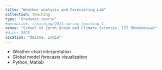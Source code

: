 ```yaml
---
title: "Weather analysis and Forecasting Lab"
collection: teaching
type: "Graduate course"
#permalink: /teaching/2014-spring-teaching-1
venue: "School of Earth Ocean and Climate Sciences, IIT Bhubaneswar"
#date: 2025
location: "Odisha, India"
---
```



* Weather chart interpretation
* Global model forecasts visualization
* Python, Matlab

